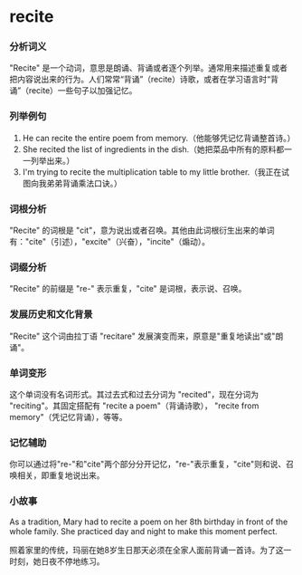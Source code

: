 # recite

### 分析词义

  

"Recite" 是一个动词，意思是朗诵、背诵或者逐个列举。通常用来描述重复或者把内容说出来的行为。人们常常“背诵”（recite）诗歌，或者在学习语言时“背诵”（recite）一些句子以加强记忆。

  

### 列举例句

  

1.  He can recite the entire poem from memory.（他能够凭记忆背诵整首诗。）
2.  She recited the list of ingredients in the dish.（她把菜品中所有的原料都一一列举出来。）
3.  I'm trying to recite the multiplication table to my little brother.（我正在试图向我弟弟背诵乘法口诀。）

  

### 词根分析

  

"Recite" 的词根是 "cit"，意为说出或者召唤。其他由此词根衍生出来的单词有："cite"（引述），"excite"（兴奋），"incite"（煽动）。

  

### 词缀分析

  

"Recite" 的前缀是 "re-" 表示重复，"cite" 是词根，表示说、召唤。

  

### 发展历史和文化背景

  

"Recite" 这个词由拉丁语 "recitare" 发展演变而来，原意是"重复地读出"或"朗诵"。

  

### 单词变形

  

这个单词没有名词形式。其过去式和过去分词为 "recited"，现在分词为 "reciting"。其固定搭配有 "recite a poem"（背诵诗歌）， "recite from memory"（凭记忆背诵），等等。

  

### 记忆辅助

  

你可以通过将"re-"和"cite"两个部分分开记忆，"re-"表示重复，"cite"则和说、召唤相关，即重复地说出来。

  

### 小故事

  

As a tradition, Mary had to recite a poem on her 8th birthday in front of the whole family. She practiced day and night to make this moment perfect.

  

照着家里的传统，玛丽在她8岁生日那天必须在全家人面前背诵一首诗。为了这一时刻，她日夜不停地练习。
